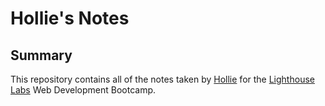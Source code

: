 # Hollie's Notes

## Summary

This repository contains all of the notes taken by [Hollie](git@github.com:Holliehens/lighthouse-web-notes.git) for the [Lighthouse Labs](https://www.lighthouselabs.ca/) Web Development Bootcamp.



